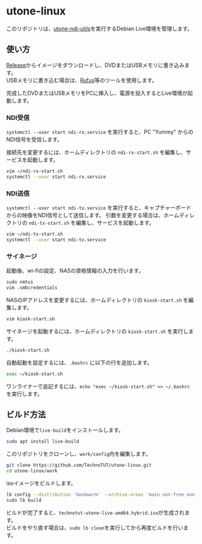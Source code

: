 # utone-linux
このリポジトリは、[utone-ndi-utils](https://github.com/TechnoTUT/utone-ndi-utils)を実行するDebian Live環境を管理します。

## 使い方
[Release](https://github.com/TechnoTUT/utone-linux/releases)からイメージをダウンロードし、DVDまたはUSBメモリに書き込みます。  
USBメモリに書き込む場合は、[Rufus](https://rufus.ie/)等のツールを使用します。  

完成したDVDまたはUSBメモリをPCに挿入し、電源を投入するとLive環境が起動します。

### NDI受信
`systemctl --user start ndi-rx.service` を実行すると、PC "Yummy" からのNDI信号を受信します。

接続先を変更するには、ホームディレクトリの `ndi-rx-start.sh` を編集し、サービスを起動します。
```bash
vim ~/ndi-rx-start.sh
systemctl --user start ndi-rx.service
```

### NDI送信
`systemctl --user start ndi-tx.service` を実行すると、キャプチャーボードからの映像をNDI信号として送信します。
引数を変更する場合は、ホームディレクトリの `ndi-tx-start.sh` を編集し、サービスを起動します。
```bash
vim ~/ndi-tx-start.sh
systemctl --user start ndi-tx.service
```

### サイネージ
起動後、wi-fiの設定、NASの資格情報の入力を行います。  
```bash
sudo nmtui
vim .smbcredentials
```
NASのIPアドレスを変更するには、ホームディレクトリの `kiosk-start.sh` を編集します。
```bash
vim kiosk-start.sh
```
サイネージを起動するには、ホームディレクトリの `kiosk-start.sh` を実行します。
```bash
./kiosk-start.sh
```
自動起動を設定するには、`.bashrc` に以下の行を追加します。
```bash
exec ~/kiosk-start.sh
```
ワンライナーで追記するには、`echo "exec ~/kiosk-start.sh" >> ~/.bashrc` を実行します。

## ビルド方法
Debian環境で`live-build`をインストールします。
```bash
sudo apt install live-build
```
このリポジトリをクローンし、`work/config`内を編集します。
```bash
git clone https://github.com/TechnoTUT/utone-linux.git
cd utone-linux/work
```
isoイメージをビルドします。
```bash
lb config --distribution 'bookworm' --archive-areas 'main non-free non-free-firmware contrib' --bootappend-live 'boot=live components splash persistence' --image-name 'technotut-utone-live'
sudo lb build
```
ビルドが完了すると、`technotut-utone-live-amd64.hybrid.iso`が生成されます。  
ビルドをやり直す場合は、`sudo lb clean`を実行してから再度ビルドを行います。
